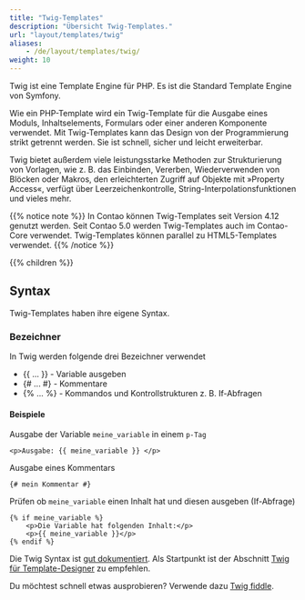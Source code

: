 ```yaml
---
title: "Twig-Templates"
description: "Übersicht Twig-Templates."
url: "layout/templates/twig"
aliases:
    - /de/layout/templates/twig/
weight: 10
---
```


Twig ist eine Template Engine für PHP. Es ist die Standard Template Engine von Symfony. 

Wie ein PHP-Template wird ein Twig-Template für die Ausgabe eines Moduls, Inhaltselements, Formulars oder einer anderen Komponente verwendet. 
Mit Twig-Templates kann das Design von der Programmierung strikt getrennt werden.
Sie ist schnell, sicher und leicht erweiterbar.

Twig bietet außerdem viele leistungsstarke Methoden zur Strukturierung von Vorlagen, wie z. B. das Einbinden, Vererben, Wiederverwenden
von Blöcken oder Makros, den erleichterten Zugriff auf Objekte mit »Property Access«, verfügt über Leerzeichenkontrolle,
String-Interpolationsfunktionen und vieles mehr.

{{% notice note %}}
In Contao können Twig-Templates seit Version 4.12 genutzt werden. Seit Contao 5.0 werden Twig-Templates auch im Contao-Core verwendet. 
Twig-Templates können parallel zu HTML5-Templates verwendet.
{{% /notice %}}

{{% children %}}

## Syntax

Twig-Templates haben ihre eigene Syntax.

### Bezeichner

In Twig werden folgende drei Bezeichner verwendet
* {{ ... }} - Variable ausgeben
* {# ... #} - Kommentare
* {% ... %} - Kommandos und Kontrollstrukturen z. B. If-Abfragen

#### Beispiele
Ausgabe der Variable `meine_variable` in einem `p-Tag`
```twig
<p>Ausgabe: {{ meine_variable }} </p>
```
Ausgabe eines Kommentars
```twig
{# mein Kommentar #}
```
Prüfen ob `meine_variable` einen Inhalt hat und diesen ausgeben (If-Abfrage)
```twig
{% if meine_variable %}
    <p>Die Variable hat folgenden Inhalt:</p>
    <p>{{ meine_variable }}</p>
{% endif %}
```
Die Twig Syntax ist [gut dokumentiert](https://twig.symfony.com/doc/3.x/). Als Startpunkt ist der
Abschnitt [Twig für Template-Designer](https://twig.symfony.com/doc/3.x/templates.html) zu empfehlen. 

Du möchtest schnell etwas ausprobieren?
Verwende dazu [Twig fiddle](https://twigfiddle.com/).
